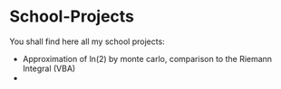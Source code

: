 # School-Projects

You shall find here all my school projects: 
- Approximation of ln(2) by monte carlo, comparison to the Riemann Integral (VBA)
- 

